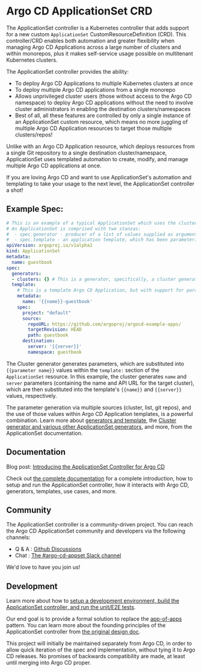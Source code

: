 # Argo CD ApplicationSet CRD

The ApplicationSet controller is a Kubernetes controller that adds support for a new custom `ApplicationSet` CustomResourceDefinition (CRD). This controller/CRD enables both automation and greater flexibility when managing Argo CD Applications across a large number of clusters and within monorepos, plus it makes self-service usage possible on multitenant Kubernetes clusters.

The ApplicationSet controller provides the ability:
- To deploy Argo CD Applications to multiple Kubernetes clusters at once
- To deploy multiple Argo CD applications from a single monorepo
- Allows unprivileged cluster users (those without access to the Argo CD namespace) to deploy Argo CD applications without the need to involve cluster administrators in enabling the destination clusters/namespaces
- Best of all, all these features are controlled by only a single instance of an ApplicationSet custom resource, which means no more juggling of multiple Argo CD Application resources to target those multiple clusters/repos!

Unlike with an Argo CD Application resource, which deploys resources from a single Git repository to a single destination cluster/namespace, ApplicationSet uses templated automation to create, modify, and manage multiple Argo CD applications at once. 

If you are loving Argo CD and want to use ApplicationSet's automation and templating to take your usage to the next level, the ApplicationSet controller a shot!

## Example Spec:

```yaml
# This is an example of a typical ApplicationSet which uses the cluster generator.
# An ApplicationSet is comprised with two stanzas:
#  - spec.generator - producer of a list of values supplied as arguments to an app template
#  - spec.template - an application template, which has been parameterized
apiVersion: argoproj.io/v1alpha1
kind: ApplicationSet
metadata:
  name: guestbook
spec:
  generators:
  - clusters: {} # This is a generator, specifically, a cluster generator.
  template: 
    # This is a template Argo CD Application, but with support for parameter substitution.
    metadata:
      name: '{{name}}-guestbook'
    spec:
      project: "default"
      source:
        repoURL: https://github.com/argoproj/argocd-example-apps/
        targetRevision: HEAD
        path: guestbook
      destination:
        server: '{{server}}'
        namespace: guestbook
```

The Cluster generator generates parameters, which are substituted into `{{parameter name}}` values within the `template:` section of the `ApplicationSet` resource. In this example, the cluster generates `name` and `server` parameters (containing the name and API URL for the target cluster), which are then substituted into the template's `{{name}}` and `{{server}}` values, respectively.

The parameter generation via multiple sources (cluster, list, git repos), and the use of those values within Argo CD Application templates, is a powerful combination. Learn more about [generators and template](https://argocd-applicationset.readthedocs.io/en/stable/), the [Cluster generator and various other ApplicationSet generators](https://argocd-applicationset.readthedocs.io/en/stable/Generators/), and more, from the ApplicationSet documentation.


## Documentation

Blog post: [Introducing the ApplicationSet Controller for Argo CD](https://blog.argoproj.io/introducing-the-applicationset-controller-for-argo-cd-982e28b62dc5)

Check out [the complete documentation](https://argocd-applicationset.readthedocs.io/) for a complete introduction, how to setup and run the ApplicationSet controller, how it interacts with Argo CD, generators, templates, use cases, and more.

## Community

The ApplicationSet controller is a community-driven project. You can reach the Argo CD ApplicationSet community and developers via the following channels:
- Q & A : [Github Discussions](https://github.com/argoproj-labs/applicationset/discussions)
- Chat : [The #argo-cd-appset Slack channel](https://argoproj.github.io/community/join-slack)

We'd love to have you join us!

## Development

Learn more about how to [setup a development environment, build the ApplicationSet controller, and run the unit/E2E tests](https://argocd-applicationset.readthedocs.io/en/latest/Development/).

Our end goal is to provide a formal solution to replace the [app-of-apps](https://argoproj.github.io/argo-cd/operator-manual/cluster-bootstrapping/) pattern. You can learn more about the founding principles of the ApplicationSet controller from [the original design doc](https://docs.google.com/document/d/1juWGr20FQaJmuuTIS8mBFmWWDU422M_FQMuhp5c1jt4/edit?usp=sharing).

This project will initially be maintained separately from Argo CD, in order to allow quick iteration
of the spec and implementation, without tying it to Argo CD releases. No promises of backwards
compatibility are made, at least until merging into Argo CD proper.

